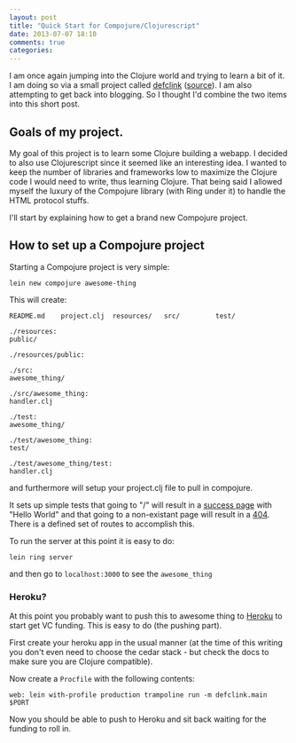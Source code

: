 ```yaml
---
layout: post
title: "Quick Start for Compojure/Clojurescript"
date: 2013-07-07 18:10
comments: true
categories: 
---
```


I am once again jumping into the Clojure world and trying to learn a bit of
it. I am doing so via a small project called [defclink][]
([source][defclink-src]). I am also attempting to get back into blogging. So I
thought I'd combine the two items into this short post.

## Goals of my project.

My goal of this project is to learn some Clojure building a webapp. I decided
to also use Clojurescript since it seemed like an interesting idea. I wanted
to keep the number of libraries and frameworks low to maximize the Clojure
code I would need to write, thus learning Clojure. That being said I allowed
myself the luxury of the Compojure library (with Ring under it) to handle the
HTML protocol stuffs.

I'll start by explaining how to get a brand new Compojure project.

## How to set up a Compojure project

Starting a Compojure project is very simple:

    lein new compojure awesome-thing

This will create:

    README.md    project.clj  resources/   src/         test/
    
    ./resources:
    public/
    
    ./resources/public:
    
    ./src:
    awesome_thing/
    
    ./src/awesome_thing:
    handler.clj
    
    ./test:
    awesome_thing/
    
    ./test/awesome_thing:
    test/
    
    ./test/awesome_thing/test:
    handler.clj

and furthermore will setup your project.clj file to pull in compojure.

It sets up simple tests that going to "/" will result in a [success page][200] with
"Hello World" and that going to a non-existant page will result in a [404][].
There is a defined set of routes to accomplish this.

To run the server at this point it is easy to do:

    lein ring server

and then go to `localhost:3000` to see the `awesome_thing`

### Heroku?

At this point you probably want to push this to awesome thing to [Heroku][] to
start get VC funding. This is easy to do (the pushing part).

First create your heroku app in the usual manner (at the time of this writing
you don't even need to choose the cedar stack - but check the docs to make
sure you are Clojure compatible).

Now create a `Procfile` with the following contents:

    web: lein with-profile production trampoline run -m defclink.main $PORT

Now you should be able to push to Heroku and sit back waiting for the funding
to roll in.

[defclink]: http://defclink.heroku.com
[defclink-src]: http://github.com/verdammelt/defclink
[200]: http://httpcats.herokuapp.com/200
[404]: http://httpcats.herokuapp.com/404
[Heroku]: http://heroku.com

